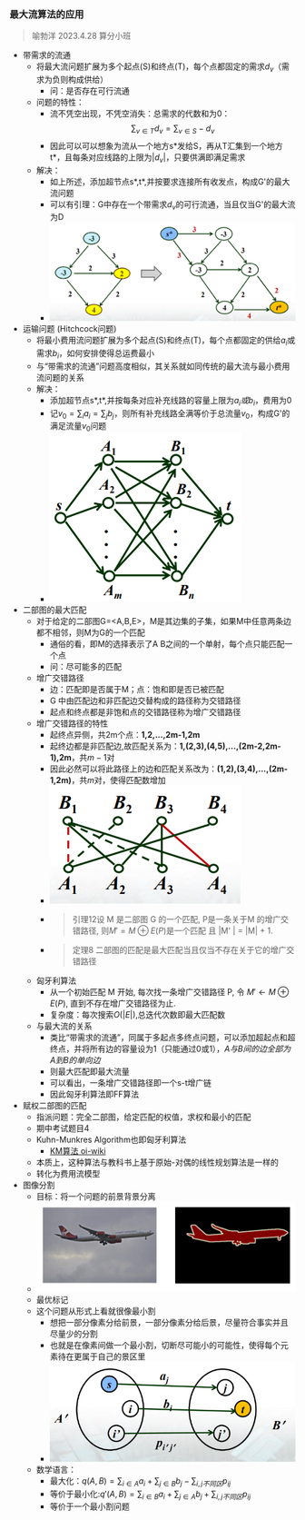 ### 最大流算法的应用
> 喻勃洋 2023.4.28 算分小班
- 带需求的流通
  - 将最大流问题扩展为多个起点(S)和终点(T)，每个点都固定的需求$d_v$（需求为负则构成供给）
    - 问：是否存在可行流通
  - 问题的特性：
    - 流不凭空出现，不凭空消失：总需求的代数和为0：$$\sum_{v\in T}d_v=\sum_{v\in S}-d_v$$
    - 因此可以可以想象为流从一个地方s\*发给S，再从T汇集到一个地方t\*，且每条对应线路的上限为$|d_v|$，只要供满即满足需求
  - 解决：
    - 如上所述，添加超节点s\*,t\*,并按要求连接所有收发点，构成G'的最大流问题
    - 可以有引理：G中存在一个带需求${d_v}$的可行流通，当且仅当G'的最大流为D
    - ![图1](./图1.png)
- 运输问题 (Hitchcock问题)
  - 将最小费用流问题扩展为多个起点(S)和终点(T)，每个点都固定的供给$a_i$或需求$b_i$，如何安排使得总运费最小
  - 与“带需求的流通”问题高度相似，其关系就如同传统的最大流与最小费用流问题的关系
  - 解决：
    - 添加超节点s\*,t\*,并按每条对应补充线路的容量上限为$a_i或b_i$，费用为0
    - 记$v_0=\sum_i a_i=\sum_j b_j$，则所有补充线路全满等价于总流量$v_0$，构成G'的满足流量$v_0$问题
    - ![图2](./图2.png)
- 二部图的最大匹配
  - 对于给定的二部图G=<A,B,E>，M是其边集的子集，如果M中任意两条边都不相邻，则M为G的一个匹配
    - 通俗的看，即M的选择表示了A B之间的一个单射，每个点只能匹配一个点
    - 问：尽可能多的匹配
  - 增广交错路径
    - 边：匹配即是否属于M；点：饱和即是否已被匹配
    - G 中由匹配边和非匹配边交替构成的路径称为交错路径
    - 起点和终点都是非饱和点的交错路径称为增广交错路径
  - 增广交错路径的特性
    - 起终点异侧，共2m个点：__1,2,...,2m-1,2m__
    - 起终边都是非匹配边,故匹配关系为：__1,(2,3),(4,5),...,(2m-2,2m-1),2m__，共$m-1$对
    - 因此必然可以将此路径上的边和匹配关系改为：__(1,2),(3,4),...,(2m-1,2m)__，共$m$对，使得匹配数增加
    - ![图3](./图3.png)
    - >引理12设 M 是二部图 G 的一个匹配, P是一条关于M 的增广交错路径, 则$M' = M \oplus E(P)$是一个匹配 且 |M' | = |M| + 1. 
    - >定理8 二部图的匹配是最大匹配当且仅当不存在关于它的增广交错路径
  - 匈牙利算法
    - 从一个初始匹配 M 开始, 每次找一条增广交错路径 P, 令 $M' \leftarrow M \oplus E(P)$, 直到不存在增广交错路径为止. 
    - 复杂度：每次搜索$O(|E|)$,总迭代次数即最大匹配数
  - 与最大流的关系
    - 类比“带需求的流通”，同属于多起点多终点问题，可以添加超起点和超终点，并将所有边的容量设为1（只能通过0或1），_A与B间的边全部为A到B的单向边_
    - 则最大匹配即最大流量
    - 可以看出，一条增广交错路径即一个s-t增广链
    - 因此匈牙利算法即FF算法
- 赋权二部图的匹配
  - 指派问题：完全二部图，给定匹配的权值，求权和最小的匹配
  - 期中考试题目4
  - Kuhn-Munkres Algorithm也即匈牙利算法
    - [KM算法 oi-wiki](https://oi-wiki.org/graph/graph-matching/bigraph-weight-match/#hungarian-algorithmkuhn-munkres-algorithm)
  - 本质上，这种算法与教科书上基于原始-对偶的线性规划算法是一样的
  - 转化为费用流模型
- 图像分割
  - 目标：将一个问题的前景背景分离
  - ![图4](./图4.png)
  - 最优标记
  - 这个问题从形式上看就很像最小割
    - 想把一部分像素分给前景，一部分像素分给后景，尽量符合事实并且尽量少的分割
    - 也就是在像素间做一个最小割，切断尽可能小的可能性，使得每个元素待在更属于自己的景区里
    - ![图5](./图5.png)
  - 数学语言：
    - 最大化：$q(A,B)=\sum_{i\in A}a_i+\sum_{j\in B}b_j- \sum_{i,j不同区}p_{ij}$
    - 等价于最小化:$q'(A,B)=\sum_{i\in B}a_i+\sum_{j\in A}b_j+ \sum_{i,j不同区}p_{ij}$
    - 等价于一个最小割问题
